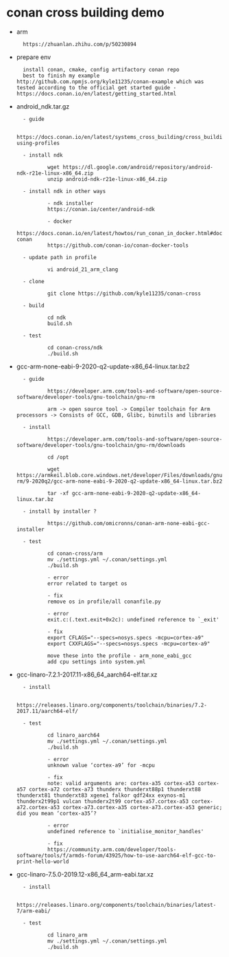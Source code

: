 
# conan cross building demo

- arm
        
        https://zhuanlan.zhihu.com/p/50230894

- prepare env

        install conan, cmake, config artifactory conan repo
        best to finish my example http://github.com.npmjs.org/kyle11235/conan-example which was tested according to the official get started guide - https://docs.conan.io/en/latest/getting_started.html

- android_ndk.tar.gz

        - guide
        
                https://docs.conan.io/en/latest/systems_cross_building/cross_building.html#examples-using-profiles

        - install ndk
        
                wget https://dl.google.com/android/repository/android-ndk-r21e-linux-x86_64.zip
                unzip android-ndk-r21e-linux-x86_64.zip

        - install ndk in other ways

                - ndk installer
                https://conan.io/center/android-ndk

                - docker
                https://docs.conan.io/en/latest/howtos/run_conan_in_docker.html#docker-conan
                https://github.com/conan-io/conan-docker-tools

        - update path in profile
        
                vi android_21_arm_clang

        - clone
        
                git clone https://github.com/kyle11235/conan-cross

        - build
        
                cd ndk
                build.sh

        - test

                cd conan-cross/ndk
                ./build.sh

- gcc-arm-none-eabi-9-2020-q2-update-x86_64-linux.tar.bz2

        - guide
        
                https://developer.arm.com/tools-and-software/open-source-software/developer-tools/gnu-toolchain/gnu-rm

                arm -> open source tool -> Compiler toolchain for Arm processors -> Consists of GCC, GDB, Glibc, binutils and libraries

        - install

                https://developer.arm.com/tools-and-software/open-source-software/developer-tools/gnu-toolchain/gnu-rm/downloads

                cd /opt
                
                wget https://armkeil.blob.core.windows.net/developer/Files/downloads/gnu-rm/9-2020q2/gcc-arm-none-eabi-9-2020-q2-update-x86_64-linux.tar.bz2

                tar -xf gcc-arm-none-eabi-9-2020-q2-update-x86_64-linux.tar.bz

        - install by installer ?

                https://github.com/omicronns/conan-arm-none-eabi-gcc-installer

        - test

                cd conan-cross/arm
                mv ./settings.yml ~/.conan/settings.yml
                ./build.sh

                - error
                error related to target os

                - fix
                remove os in profile/all conanfile.py

                - error
                exit.c:(.text.exit+0x2c): undefined reference to `_exit'

                - fix
                export CFLAGS="--specs=nosys.specs -mcpu=cortex-a9"
                export CXXFLAGS="--specs=nosys.specs -mcpu=cortex-a9"

                move these into the profile - arm_none_eabi_gcc
                add cpu settings into system.yml

- gcc-linaro-7.2.1-2017.11-x86_64_aarch64-elf.tar.xz

        - install
        
                https://releases.linaro.org/components/toolchain/binaries/7.2-2017.11/aarch64-elf/

        - test

                cd linaro_aarch64
                mv ./settings.yml ~/.conan/settings.yml
                ./build.sh

                - error
                unknown value ‘cortex-a9’ for -mcpu

                - fix
                note: valid arguments are: cortex-a35 cortex-a53 cortex-a57 cortex-a72 cortex-a73 thunderx thunderxt88p1 thunderxt88 thunderxt81 thunderxt83 xgene1 falkor qdf24xx exynos-m1 thunderx2t99p1 vulcan thunderx2t99 cortex-a57.cortex-a53 cortex-a72.cortex-a53 cortex-a73.cortex-a35 cortex-a73.cortex-a53 generic; did you mean ‘cortex-a35’?

                - error
                undefined reference to `initialise_monitor_handles'

                - fix
                https://community.arm.com/developer/tools-software/tools/f/armds-forum/43925/how-to-use-aarch64-elf-gcc-to-print-hello-world
                

- gcc-linaro-7.5.0-2019.12-x86_64_arm-eabi.tar.xz

        - install
        
                https://releases.linaro.org/components/toolchain/binaries/latest-7/arm-eabi/

        - test

                cd linaro_arm
                mv ./settings.yml ~/.conan/settings.yml
                ./build.sh

